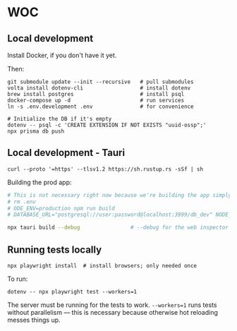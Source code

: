 # WOC

## Local development

Install Docker, if you don't have it yet.

Then:

```
git submodule update --init --recursive   # pull submodules
volta install dotenv-cli                  # install dotenv
brew install postgres                     # install psql
docker-compose up -d                      # run services
ln -s .env.development .env               # for convenience

# Initialize the DB if it's empty
dotenv -- psql -c 'CREATE EXTENSION IF NOT EXISTS "uuid-ossp";'
npx prisma db push
```

## Local development - Tauri

```
curl --proto '=https' --tlsv1.2 https://sh.rustup.rs -sSf | sh
```

Building the prod app:

```bash
# This is not necessary right now because we're building the app simply as a wrapper.
# rm .env
# ODE_ENV=production npm run build
# DATABASE_URL="postgresql://user:password@localhost:3999/db_dev" NODE_ENV=production npx next export

npx tauri build --debug                # --debug for the web inspector to work
```

## Running tests locally

```
npx playwright install  # install browsers; only needed once
```

To run:

```
dotenv -- npx playwright test --workers=1
```

The server must be running for the tests to work. `--workers=1` runs tests without parallelism — this is necessary because otherwise hot reloading messes things up.

